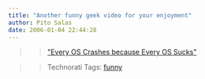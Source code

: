 ```yaml
---
title: "Another funny geek video for your enjoyment"
author: Pito Salas
date: 2006-01-04 22:44:28
---
```


>>

>> ["Every OS Crashes because Every OS
Sucks"](<http://www.deadtroll.com/index2.html?/video/ossuckscable.html~content>)

>>

>> Technorati Tags: [funny](<http://www.technorati.com/tag/funny>)


